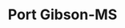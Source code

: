 ---
title: Port Gibson-MS
slug: port-gibson-ms
f_state:
- cms/state/mississippi.md
f_locations:
- cms/payday-loan/bingo-check-cashing-5301.md
- cms/payday-loan/colorado-check-cashing-corp-15149.md
- cms/payday-loan/south-ern-check-cashing-inc-26581.md
- cms/payday-loan/south-ern-check-cashing-inc-26582.md
updated-on: '2024-05-30T13:41:28.615Z'
created-on: '2024-05-30T13:41:28.615Z'
published-on: '2024-05-30T13:54:32.469Z'
f_city: Port Gibson
layout: '[city].html'
tags: city
---